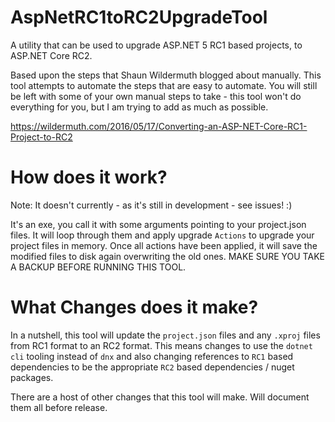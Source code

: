 # AspNetRC1toRC2UpgradeTool
A utility that can be used to upgrade ASP.NET 5 RC1 based projects, to ASP.NET Core RC2.

Based upon the steps that Shaun Wildermuth blogged about manually. This tool attempts to automate the steps that are easy to automate. You will still be left with some of your own manual steps to take - this tool won't do everything for you, but I am trying to add as much as possible.

https://wildermuth.com/2016/05/17/Converting-an-ASP-NET-Core-RC1-Project-to-RC2

# How does it work?

Note: It doesn't currently - as it's still in development - see issues! :)

It's an exe, you call it with some arguments pointing to your project.json files. It will loop through them and apply upgrade `Actions` to upgrade your project files in memory. Once all actions have been applied, it will save the modified files to disk again overwriting the old ones. MAKE SURE YOU TAKE A BACKUP BEFORE RUNNING THIS TOOL.


# What Changes does it make?

In a nutshell, this tool will update the `project.json` files and any `.xproj` files from RC1 format to an RC2 format. This means changes to use the `dotnet cli` tooling instead of `dnx` and also changing references to `RC1` based dependencies to be the appropriate `RC2` based dependencies / nuget packages.

There are a host of other changes that this tool will make. Will document them all before release.
